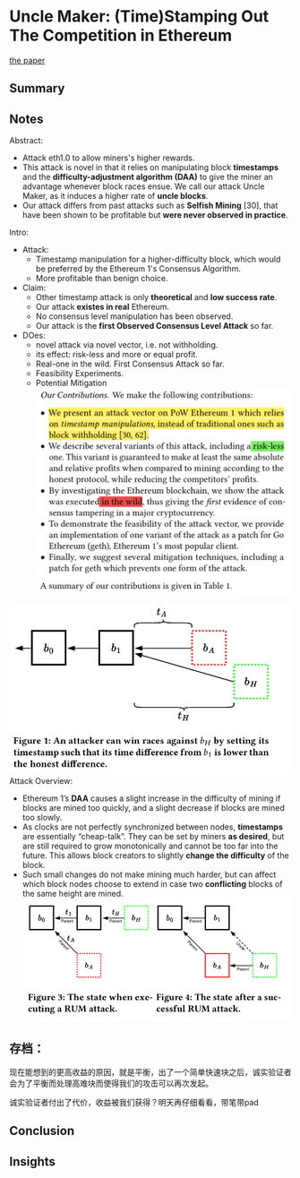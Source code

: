 # Uncle Maker: (Time)Stamping Out The Competition in Ethereum
[the paper](https://dl.acm.org/doi/pdf/10.1145/3576915.3616674)

## Summary

## Notes
Abstract:
- Attack eth1.0 to allow miners's higher rewards.
- This attack is novel in that it relies on manipulating block **timestamps** and the **difficulty-adjustment algorithm (DAA)** to give the miner an advantage whenever block races ensue. We call our attack Uncle Maker, as it induces a higher rate of **uncle blocks**.
- Our attack differs from past attacks such as **Selfish Mining** [30], that have been shown to be profitable but **were never observed in practice**.

Intro:
- Attack:
    - Timestamp manipulation for a higher-difficulty block, which would be preferred by the Ethereum 1's Consensus Algorithm.
    - More profitable than benign choice.
- Claim:
    - Other timestamp attack is only **theoretical** and **low success rate**.
    - Our attack **existes in real** Ethereum.
    - No consensus level manipulation has been observed. 
    - Our attack is the **first Observed Consensus Level Attack** so far.
- DOes:
    - novel attack via novel vector, i.e. not withholding.
    - its effect: risk-less and more or equal profit.
    - Real-one in the wild. First Consensus Attack so far.
    - Feasibility Experiments.
    - Potential Mitigation
![contributions](image.png)


![Attack](image-1.png)
Attack Overview:
- Ethereum 1’s **DAA** causes a slight increase in the difficulty of mining if blocks are mined too quickly, and a slight decrease if blocks are mined too slowly. 
- As clocks are not perfectly synchronized between nodes, **timestamps** are essentially “cheap-talk”. They can be set by miners **as desired**, but are still required to grow monotonically and cannot be too far into the future. This allows block creators to slightly **change the difficulty** of the block. 
-  Such small changes do not make mining much harder, but can affect which block nodes choose to extend in case two **conflicting** blocks of the same height are mined. 
![RUM Attack](image-2.png)


## 存档：
现在能想到的更高收益的原因，就是平衡，出了一个简单快速块之后，诚实验证者会为了平衡而处理高难块而使得我们的攻击可以再次发起。

诚实验证者付出了代价，收益被我们获得？明天再仔细看看，带笔带pad
## Conclusion

## Insights